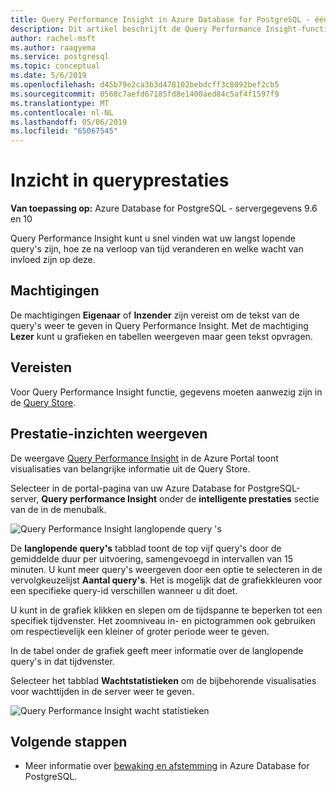 ```yaml
---
title: Query Performance Insight in Azure Database for PostgreSQL - één Server
description: Dit artikel beschrijft de Query Performance Insight-functie in Azure Database voor PostgreSQL - één Server.
author: rachel-msft
ms.author: raagyema
ms.service: postgresql
ms.topic: conceptual
ms.date: 5/6/2019
ms.openlocfilehash: d45b79e2ca3b3d478102bebdcff3c8892bef2cb5
ms.sourcegitcommit: 0568c7aefd67185fd8e1400aed84c5af4f1597f9
ms.translationtype: MT
ms.contentlocale: nl-NL
ms.lasthandoff: 05/06/2019
ms.locfileid: "65067545"
---
```

# <a name="query-performance-insight"></a>Inzicht in queryprestaties 

**Van toepassing op:** Azure Database for PostgreSQL - servergegevens 9.6 en 10

Query Performance Insight kunt u snel vinden wat uw langst lopende query's zijn, hoe ze na verloop van tijd veranderen en welke wacht van invloed zijn op deze.

## <a name="permissions"></a>Machtigingen
De machtigingen **Eigenaar** of **Inzender** zijn vereist om de tekst van de query's weer te geven in Query Performance Insight. Met de machtiging **Lezer** kunt u grafieken en tabellen weergeven maar geen tekst opvragen.

## <a name="prerequisites"></a>Vereisten
Voor Query Performance Insight functie, gegevens moeten aanwezig zijn in de [Query Store](concepts-query-store.md).

## <a name="viewing-performance-insights"></a>Prestatie-inzichten weergeven
De weergave [Query Performance Insight](concepts-query-performance-insight.md) in de Azure Portal toont visualisaties van belangrijke informatie uit de Query Store. 

Selecteer in de portal-pagina van uw Azure Database for PostgreSQL-server, **Query performance Insight** onder de **intelligente prestaties** sectie van de in de menubalk.

![Query Performance Insight langlopende query 's](./media/concepts-query-performance-insight/query-performance-insight-landing-page.png)

De **langlopende query's** tabblad toont de top vijf query's door de gemiddelde duur per uitvoering, samengevoegd in intervallen van 15 minuten. U kunt meer query's weergeven door een optie te selecteren in de vervolgkeuzelijst **Aantal query's**. Het is mogelijk dat de grafiekkleuren voor een specifieke query-id verschillen wanneer u dit doet.

U kunt in de grafiek klikken en slepen om de tijdspanne te beperken tot een specifiek tijdvenster. Het zoomniveau in- en pictogrammen ook gebruiken om respectievelijk een kleiner of groter periode weer te geven.

In de tabel onder de grafiek geeft meer informatie over de langlopende query's in dat tijdvenster.

Selecteer het tabblad **Wachtstatistieken** om de bijbehorende visualisaties voor wachttijden in de server weer te geven.

![Query Performance Insight wacht statistieken](./media/concepts-query-performance-insight/query-performance-insight-wait-statistics.png)

## <a name="next-steps"></a>Volgende stappen
- Meer informatie over [bewaking en afstemming](concepts-monitoring.md) in Azure Database for PostgreSQL.


